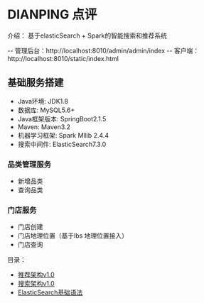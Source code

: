 # DIANPING 点评
介绍： 基于elasticSearch + Spark的智能搜索和推荐系统

-- 管理后台：http://localhost:8010/admin/admin/index
-- 客户端：http://localhost:8010/static/index.html


## 基础服务搭建
- Java环境: JDK1.8
- 数据库: MySQL5.6+
- Java框架版本: SpringBoot2.1.5
- Maven: Maven3.2
- 机器学习框架: Spark Mllib 2.4.4
- 搜索中间件: ElasticSearch7.3.0

### 品类管理服务
- 新增品类
- 查询品类

### 门店服务
- 门店创建
- 门店地理位置（基于lbs 地理位置接入）
- 门店查询

目录：

- [推荐架构v1.0](https://github.com/ZerOneth/dianping/blob/master/note/%E6%90%9C%E7%B4%A2%26%E6%8E%A8%E8%8D%90v1.0/%E6%8E%A8%E8%8D%90%E6%9E%B6%E6%9E%84v1.0.md)
- [搜索架构v1.0](https://github.com/ZerOneth/dianping/blob/master/note/%E6%90%9C%E7%B4%A2%26%E6%8E%A8%E8%8D%90v1.0/%E6%90%9C%E7%B4%A2%E6%9E%B6%E6%9E%84v1.0.md)
- [ElasticSearch基础语法](https://github.com/ZerOneth/dianping/blob/master/note/es%E5%9F%BA%E7%A1%80%E8%AF%AD%E6%B3%95/%E5%9F%BA%E7%A1%80%E8%AF%AD%E6%B3%95.md)
